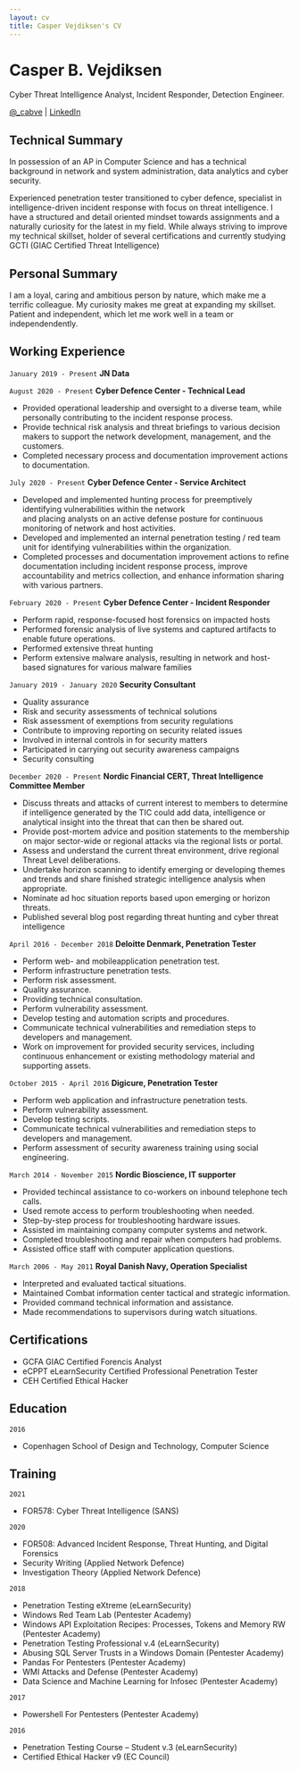 ```yaml
---
layout: cv
title: Casper Vejdiksen's CV
---
```

# Casper B. Vejdiksen
Cyber Threat Intelligence Analyst, Incident Responder, Detection Engineer.

<div id="webaddress">
<a href="https://twitter.com/_cabve">@_cabve</a>
| <a href="https://www.linkedin.com/in/casper-cyber-defence-detection-response/">LinkedIn</a>
</div>

## Technical Summary

In possession of an AP in Computer Science and has a technical background in network and system administration, data analytics and cyber security.

Experienced penetration tester transitioned to cyber defence, specialist in intelligence-driven incident response with focus on threat intelligence. I have a structured and detail oriented mindset towards assignments and a naturally curiosity for the latest in my field.
While always striving to improve my technical skillset, holder of several certifications and currently studying GCTI (GIAC Certified Threat Intelligence)

## Personal Summary

I am a loyal, caring and ambitious person by nature, which make me a terrific colleague. My curiosity makes me great at expanding my skillset. Patient and independent, which let me work well in a team or independendently.

## Working Experience

`January 2019 - Present`
__JN Data__

`August 2020 - Present`
__Cyber Defence Center - Technical Lead__
- Provided operational leadership and oversight to a diverse team, while personally contributing to the incident response process.
- Provide technical risk analysis and threat briefings to various decision makers to support the network development, management, and the customers.
- Completed necessary process and documentation improvement actions to documentation.

`July 2020 - Present`
__Cyber Defence Center - Service Architect__
- Developed and implemented hunting process for preemptively identifying vulnerabilities within the network </br> and placing analysts on an active defense posture for continuous monitoring of network and host activities.
- Developed and implemented an internal penetration testing / red team unit for identifying vulnerabilities within the organization.
- Completed processes and documentation improvement actions to refine documentation including incident response process, improve accountability and metrics collection, and enhance information sharing with various partners.

`February 2020 - Present`
__Cyber Defence Center - Incident Responder__
* Perform rapid, response-focused host forensics on impacted hosts
* Performed forensic analysis of live systems and captured artifacts to enable future operations.
* Performed extensive threat hunting
* Perform extensive malware analysis, resulting in network and host-based signatures for various malware families

`January 2019 - January 2020`
__Security Consultant__
* Quality assurance
* Risk and security assessments of technical solutions
* Risk assessment of exemptions from security regulations
* Contribute to improving reporting on security related issues
* Involved in internal controls in for security matters
* Participated in carrying out security awareness campaigns
* Security consulting

`December 2020 - Present`
__Nordic Financial CERT, Threat Intelligence Committee Member__
* Discuss threats and attacks of current interest to members to determine if intelligence generated by the TIC could add data, intelligence or analytical insight into the threat that can then be shared out.
* Provide post-mortem advice and position statements to the membership on major sector-wide or regional attacks via the regional lists or portal.
* Assess and understand the current threat environment, drive regional Threat Level deliberations.
* Undertake horizon scanning to identify emerging or developing themes and trends and share finished strategic intelligence analysis when appropriate.
* Nominate ad hoc situation reports based upon emerging or horizon threats.
* Published several blog post regarding threat hunting and cyber threat intelligence

`April 2016 - December 2018`
__Deloitte Denmark, Penetration Tester__
* Perform web- and mobileapplication penetration test. 
* Perform infrastructure penetration tests. 
* Perform risk assessment. 
* Quality assurance. 
* Providing technical consultation. 
* Perform vulnerability assessment. 
* Develop testing and automation scripts and procedures. 
* Communicate technical vulnerabilities and remediation steps to developers and management. 
* Work on improvement for provided security services, including continuous enhancement or existing methodology material and supporting assets. 

`October 2015 - April 2016`
__Digicure, Penetration Tester__
* Perform web application and infrastructure penetration tests. 
* Perform vulnerability assessment. 
* Develop testing scripts. 
* Communicate technical vulnerabilities and remediation steps to developers and management. 
* Perform assessment of security awareness training using social engineering. 

`March 2014 - November 2015`
__Nordic Bioscience, IT supporter__
* Provided techincal assistance to co-workers on inbound telephone tech calls. 
* Used remote access to perform troubleshooting when needed. 
* Step-by-step process for troubleshooting hardware issues. 
* Assisted im maintaining company computer systems and network. 
* Completed troubleshooting and repair when computers had problems. 
* Assisted office staff with computer application questions. 

`March 2006 - May 2011`
__Royal Danish Navy, Operation Specialist__
* Interpreted and evaluated tactical situations. 
* Maintained Combat information center tactical and strategic information. 
* Provided command technical information and assistance. 
* Made recommendations to supervisors during watch situations.

## Certifications

- GCFA GIAC Certified Forencis Analyst
- eCPPT eLearnSecurity Certified Professional Penetration Tester
- CEH Certified Ethical Hacker 

## Education
`2016`
- Copenhagen School of Design and Technology, Computer Science

## Training

`2021`
- FOR578: Cyber Threat Intelligence (SANS)

`2020`
- FOR508: Advanced Incident Response, Threat Hunting, and Digital Forensics
- Security Writing (Applied Network Defence)
- Investigation Theory (Applied Network Defence)

`2018`
- Penetration Testing eXtreme (eLearnSecurity) 
- Windows Red Team Lab (Pentester Academy) 
- Windows API Exploitation Recipes: Processes, Tokens and Memory RW (Pentester Academy) 
- Penetration Testing Professional v.4 (eLearnSecurity) 
- Abusing SQL Server Trusts in a Windows Domain (Pentester Academy) 
- Pandas For Pentesters (Pentester Academy) 
- WMI Attacks and Defense (Pentester Academy) 
- Data Science and Machine Learning for Infosec (Pentester Academy) 

`2017`
- Powershell For Pentesters (Pentester Academy) 

`2016`
- Penetration Testing Course – Student v.3 (eLearnSecurity) 
- Certified Ethical Hacker v9 (EC Council)

<!-- ### Footer

Last updated: April 2021 -->


